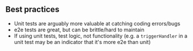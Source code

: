 ## Best practices

- Unit tests are arguably more valuable at catching coding errors/bugs
- e2e tests are great, but can be brittle/hard to maintain
- If using unit tests, test logic, not functionality (e.g. a `triggerHandler` in a unit test may be an indicator that it's more e2e than unit)

